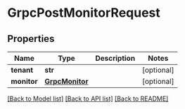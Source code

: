 # GrpcPostMonitorRequest

## Properties
Name | Type | Description | Notes
------------ | ------------- | ------------- | -------------
**tenant** | **str** |  | [optional] 
**monitor** | [**GrpcMonitor**](GrpcMonitor.md) |  | [optional] 

[[Back to Model list]](../README.md#documentation-for-models) [[Back to API list]](../README.md#documentation-for-api-endpoints) [[Back to README]](../README.md)


